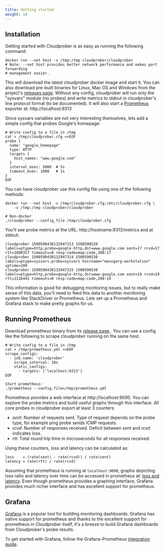 ```yaml
---
title: Getting started
weight: 10
---
```


## Installation

Getting started with Cloudprober is as easy as running the following command:

```
docker run --net host -v /tmp:/tmp cloudprober/cloudprober
# Note: --net host provides better network performance and makes port forwarding
# management easier.
```

This will download the latest cloudprober docker image and start it. You can
also download pre-built binaries for Linux, Mac OS and Windows from the
project's [releases page](http://github.com/google/cloudprober/releases).
Without any config, cloudprober will run only the "sysvars" module (no probes)
and write metrics to stdout in cloudprober's line protocol format (to be
documented). It will also start a [Prometheus](http://prometheus.io) exporter
at: http://localhost:9313

Since sysvars variables are not very interesting themselves, lets add a simple
config that probes Google's homepage:

```shell
# Write config to a file in /tmp
cat > /tmp/cloudprober.cfg <<EOF
probe {
  name: "google_homepage"
  type: HTTP
  targets {
    host_names: "www.google.com"
  }
  interval_msec: 5000  # 5s
  timeout_msec: 1000   # 1s
}
EOF
```

You can have cloudprober use this config file using one of the following
methods:

```shell
docker run --net host -v /tmp/cloudprober.cfg:/etc/cloudprober.cfg \
    -v /tmp:/tmp cloudprober/cloudprober

# Non-docker
./cloudprober --config_file /tmp/cloudprober.cfg
```

You'll see probe metrics at the URL: http://hostname:9313/metrics and at
stdout:

```
cloudprober 1500590430132947313 1500590520 labels=ptype=http,probe=google-http,dst=www.google.com sent=17 rcvd=17 rtt=1808357 timeouts=0 resp-code=map:code,200:17
cloudprober 1500590430132947314 1500590530 labels=ptype=sysvars,probe=sysvars hostname="manugarg-workstation" uptime=100
cloudprober 1500590430132947315 1500590530 labels=ptype=http,probe=google-http,dst=www.google.com sent=19 rcvd=19 rtt=2116441 timeouts=0 resp-code=map:code,200:19
```

This information is good for debugging monitoring issues, but to really make
sense of this data, you'll need to feed this data to another monitoring system
like StackDriver or Prometheus. Lets set up a Prometheus and Grafana stack to
make pretty graphs for us.

## Running Prometheus

Download prometheus binary from its [release page
](https://prometheus.io/download/). You can use a config like the following
to scrape cloudprober running on the same host.

```shell
# Write config to a file in /tmp
cat > /tmp/prometheus.yml <<EOF
scrape_configs:
  - job_name: 'cloudprober'
    scrape_interval: 10s
    static_configs:
      - targets: ['localhost:9313']
EOF

Start prometheus:
./prometheus --config.file=/tmp/prometheus.yml
```

Prometheus provides a web interface at http://localhost:9090. You can explore
the probe metrics and build useful graphs through this interface. All core
probes in cloudprober export at least 3 counters:

*   _sent_: Number of requests sent. Type of request depends on the probe type,
	    for example ping probe sends ICMP requests.
*   _rcvd_: Number of responses received. Deficit between _sent_ and _rcvd_
            indicates loss.
*   _rtt_:  Total round trip time in microseconds for all responses received.

Using these counters, loss and latency can be calculated as:

```
loss    = (rate(sent) - rate(rcvd)) / rate(sent)
latency = rate(rtt) / rate(rcvd)
```

Assuming that prometheus is running at `localhost:9090`, graphs depicting loss
ratio and latency over time can be accessed in prometheus at: [loss and
latency](http://localhost:9090/graph?g0.range_input=1h&g0.expr=\(rate\(sent%5B1m%5D\)+-+rate\(rcvd%5B1m%5D\)\)+%2F+rate\(sent%5B1m%5D\)&g0.tab=0&g1.range_input=1h&g1.expr=rate\(rtt%5B1m%5D\)+%2F+rate\(rcvd%5B1m%5D\)+%2F+1000&g1.tab=0).
Even though prometheus provides a graphing interface, Grafana provides much
richer interface and has excellent support for prometheus.

## Grafana

[Grafana](https://grafana.com) is a popular tool for building monitoring
dashboards. Grafana has native support for prometheus and thanks to the 
excellent support for prometheus in Cloudprober itself, it's a breeze to build
Grafana dashboards from Cloudprober's probe results.

To get started with Grafana, follow the Grafana-Prometheus
[integration guide](https://prometheus.io/docs/visualization/grafana/).
